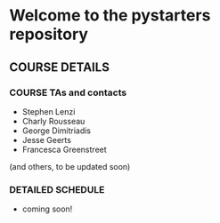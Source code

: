 Welcome to the pystarters repository
====================================

COURSE DETAILS
--------------

### COURSE TAs and contacts
- Stephen Lenzi
- Charly Rousseau 
- George Dimitriadis
- Jesse Geerts
- Francesca Greenstreet

(and others, to be updated soon)

### DETAILED SCHEDULE

- coming soon!

